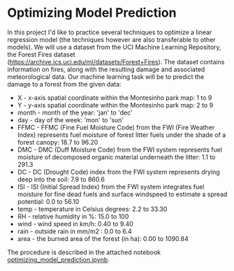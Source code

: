 # Optimizing Model Prediction

In this project I'd like to practice several techniques to optimize a linear regression model (the techniques however are also transferable to other models).  We will use a dataset from the UCI Machine Learning Repository, the Forest Fires dataset (https://archive.ics.uci.edu/ml/datasets/Forest+Fires). The dataset contains information on fires, along with the resulting damage and associated meteorological data. Our machine learning task will be to predict the damage to a forest from the given data:

- X - x-axis spatial coordinate within the Montesinho park map: 1 to 9
- Y - y-axis spatial coordinate within the Montesinho park map: 2 to 9
- month - month of the year: 'jan' to 'dec'
- day - day of the week: 'mon' to 'sun'
- FFMC - FFMC (Fine Fuel Moisture Code) from the FWI (Fire Weather Index) represents fuel moisture of forest litter fuels under the shade of a forest canopy: 18.7 to 96.20
- DMC - DMC (Duff Moisture Code) from the FWI system represents fuel moisture of decomposed organic material underneath the litter: 1.1 to 291.3
- DC - DC (Drought Code) index from the FWI system represents drying deep into the soil: 7.9 to 860.6
- ISI - ISI (Initial Spread Index) from the FWI system integrates fuel moisture for fine dead fuels and surface windspeed to estimate a spread potential: 0.0 to 56.10
- temp - temperature in Celsius degrees: 2.2 to 33.30
- RH - relative humidity in %: 15.0 to 100
- wind - wind speed in km/h: 0.40 to 9.40
- rain - outside rain in mm/m2 : 0.0 to 6.4
- area - the burned area of the forest (in ha): 0.00 to 1090.84

The procedure is described in the attached notebook [optimizing_model_prediction.ipynb](/optimizing_model_prediction.ipynb).
